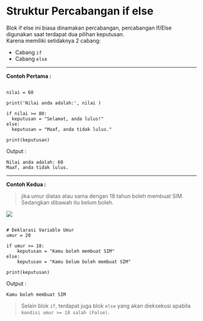# Struktur Percabangan if else

Blok if else ini biasa dinamakan percabangan, percabangan If/Else digunakan saat terdapat dua pilihan keputusan.  
Karena memiliki setidaknya 2 cabang:

- Cabang ``if``
- Cabang ``else``

--------------------------------------------------------------------------------------

**Contoh Pertama :**

```py3

nilai = 60

print('Nilai anda adalah:', nilai )

if nilai >= 80:
  keputusan = "Selamat, anda lulus!"
else:
  keputusan = "Maaf, anda tidak lulus."

print(keputusan)

```

Output :

```
Nilai anda adalah: 60 
Maaf, anda tidak lulus.
```

--------------------------------------------------------------------------------------

**Contoh Kedua :**

> jika umur diatas atau sama dengan 18 tahun boleh membuat SIM.
> Sedangkan dibawah itu belum boleh.

![](https://www.petanikode.com/img/python/percabangan/struktur-ifelse.png)

```py3

# Deklarasi Variable Umur
umur = 20

if umur >= 18:
    keputusan = "Kamu boleh membuat SIM"
else:
    keputusan = "Kamu belum boleh membuat SIM"

print(keputusan)

```

Output :

```
Kamu boleh membuat SIM
```

> Selain blok ``if``, terdapat juga blok ``else`` yang akan dieksekusi apabila ``kondisi umur >= 18 salah (False)``.


